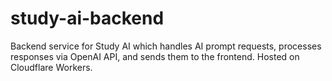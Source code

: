 # study-ai-backend
Backend service for Study AI which handles AI prompt requests, processes responses via OpenAI API, and sends them to the frontend. Hosted on Cloudflare Workers.

